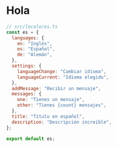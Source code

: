 <!-- // import { component$ } from "@builder.io/qwik";

// export default component$(() => {
// return <div>Hidratacion vs Serializacion</div>;
// }); -->

# Hola

```javascript
// src/locale/es.ts
const es = {
  languages: {
    en: "Inglés",
    es: "Español",
    de: "Alemán",
  },
  settings: {
    languageChange: "Cambiar idioma",
    languageCurrent: "Idioma elegido",
  },
  addMessage: "Recibir un mensaje",
  messages: {
    one: "Tienes un mensaje",
    other: "Tienes {count} mensajes",
  },
  title: "Título en español",
  description: "Descripción increíble",
};

export default es;
```
